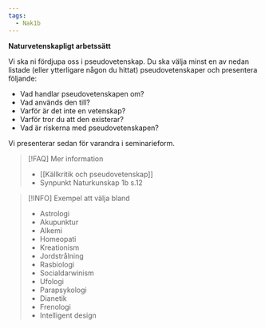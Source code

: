 ```yaml
---
tags:
  - Nak1b
---
```

**Naturvetenskapligt arbetssätt**

Vi ska ni fördjupa oss i pseudovetenskap. Du ska välja minst en av nedan listade (eller ytterligare någon du hittat) pseudovetenskaper och presentera följande:

- Vad handlar pseudovetenskapen om?
- Vad används den till?
- Varför är det inte en vetenskap?
- Varför tror du att den existerar?
- Vad är riskerna med pseudovetenskapen?

Vi presenterar sedan för varandra i seminarieform.

>[!FAQ] Mer information
>- [[Källkritik och pseudovetenskap]] 
>-  Synpunkt Naturkunskap 1b s.12

>[!INFO] Exempel att välja bland
>- Astrologi
>- Akupunktur
>- Alkemi
>- Homeopati
>- Kreationism
>- Jordstrålning
>- Rasbiologi
>- Socialdarwinism
>- Ufologi
>- Parapsykologi
>- Dianetik
>- Frenologi
>- Intelligent design
